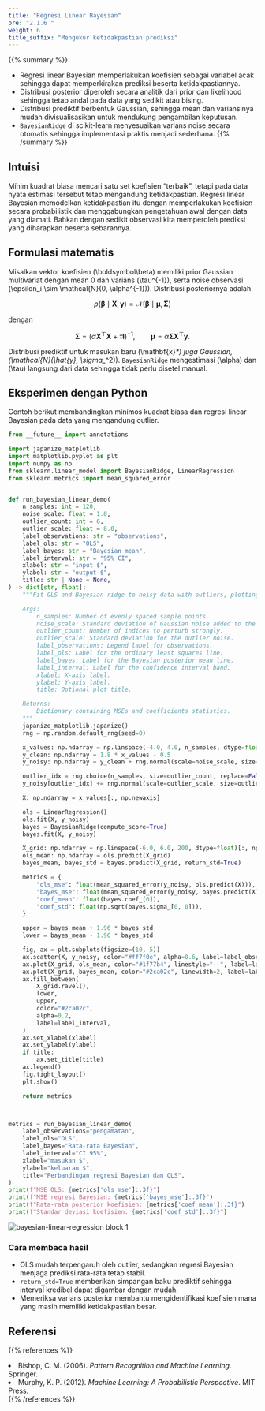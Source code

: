 ```yaml
---
title: "Regresi Linear Bayesian"
pre: "2.1.6 "
weight: 6
title_suffix: "Mengukur ketidakpastian prediksi"
---
```


{{% summary %}}
- Regresi linear Bayesian memperlakukan koefisien sebagai variabel acak sehingga dapat memperkirakan prediksi beserta ketidakpastiannya.
- Distribusi posterior diperoleh secara analitik dari prior dan likelihood sehingga tetap andal pada data yang sedikit atau bising.
- Distribusi prediktif berbentuk Gaussian, sehingga mean dan variansinya mudah divisualisasikan untuk mendukung pengambilan keputusan.
- `BayesianRidge` di scikit-learn menyesuaikan varians noise secara otomatis sehingga implementasi praktis menjadi sederhana.
{{% /summary %}}

## Intuisi
Mínim kuadrat biasa mencari satu set koefisien “terbaik”, tetapi pada data nyata estimasi tersebut tetap mengandung ketidakpastian. Regresi linear Bayesian memodelkan ketidakpastian itu dengan memperlakukan koefisien secara probabilistik dan menggabungkan pengetahuan awal dengan data yang diamati. Bahkan dengan sedikit observasi kita memperoleh prediksi yang diharapkan beserta sebarannya.

## Formulasi matematis
Misalkan vektor koefisien \(\boldsymbol\beta\) memiliki prior Gaussian multivariat dengan mean 0 dan varians \(\tau^{-1}\), serta noise observasi \(\epsilon_i \sim \mathcal{N}(0, \alpha^{-1})\). Distribusi posteriornya adalah

$$
p(\boldsymbol\beta \mid \mathbf{X}, \mathbf{y}) = \mathcal{N}(\boldsymbol\beta \mid \boldsymbol\mu, \mathbf{\Sigma})
$$

dengan

$$
\mathbf{\Sigma} = (\alpha \mathbf{X}^\top \mathbf{X} + \tau \mathbf{I})^{-1}, \qquad
\boldsymbol\mu = \alpha \mathbf{\Sigma} \mathbf{X}^\top \mathbf{y}.
$$

Distribusi prediktif untuk masukan baru \(\mathbf{x}_*\) juga Gaussian, \(\mathcal{N}(\hat{y}_*, \sigma_*^2)\). `BayesianRidge` mengestimasi \(\alpha\) dan \(\tau\) langsung dari data sehingga tidak perlu disetel manual.

## Eksperimen dengan Python
Contoh berikut membandingkan mínimos kuadrat biasa dan regresi linear Bayesian pada data yang mengandung outlier.

```python
from __future__ import annotations

import japanize_matplotlib
import matplotlib.pyplot as plt
import numpy as np
from sklearn.linear_model import BayesianRidge, LinearRegression
from sklearn.metrics import mean_squared_error


def run_bayesian_linear_demo(
    n_samples: int = 120,
    noise_scale: float = 1.0,
    outlier_count: int = 6,
    outlier_scale: float = 8.0,
    label_observations: str = "observations",
    label_ols: str = "OLS",
    label_bayes: str = "Bayesian mean",
    label_interval: str = "95% CI",
    xlabel: str = "input $",
    ylabel: str = "output $",
    title: str | None = None,
) -> dict[str, float]:
    """Fit OLS and Bayesian ridge to noisy data with outliers, plotting results.

    Args:
        n_samples: Number of evenly spaced sample points.
        noise_scale: Standard deviation of Gaussian noise added to the base line.
        outlier_count: Number of indices to perturb strongly.
        outlier_scale: Standard deviation for the outlier noise.
        label_observations: Legend label for observations.
        label_ols: Label for the ordinary least squares line.
        label_bayes: Label for the Bayesian posterior mean line.
        label_interval: Label for the confidence interval band.
        xlabel: X-axis label.
        ylabel: Y-axis label.
        title: Optional plot title.

    Returns:
        Dictionary containing MSEs and coefficients statistics.
    """
    japanize_matplotlib.japanize()
    rng = np.random.default_rng(seed=0)

    x_values: np.ndarray = np.linspace(-4.0, 4.0, n_samples, dtype=float)
    y_clean: np.ndarray = 1.8 * x_values - 0.5
    y_noisy: np.ndarray = y_clean + rng.normal(scale=noise_scale, size=x_values.shape)

    outlier_idx = rng.choice(n_samples, size=outlier_count, replace=False)
    y_noisy[outlier_idx] += rng.normal(scale=outlier_scale, size=outlier_idx.shape)

    X: np.ndarray = x_values[:, np.newaxis]

    ols = LinearRegression()
    ols.fit(X, y_noisy)
    bayes = BayesianRidge(compute_score=True)
    bayes.fit(X, y_noisy)

    X_grid: np.ndarray = np.linspace(-6.0, 6.0, 200, dtype=float)[:, np.newaxis]
    ols_mean: np.ndarray = ols.predict(X_grid)
    bayes_mean, bayes_std = bayes.predict(X_grid, return_std=True)

    metrics = {
        "ols_mse": float(mean_squared_error(y_noisy, ols.predict(X))),
        "bayes_mse": float(mean_squared_error(y_noisy, bayes.predict(X))),
        "coef_mean": float(bayes.coef_[0]),
        "coef_std": float(np.sqrt(bayes.sigma_[0, 0])),
    }

    upper = bayes_mean + 1.96 * bayes_std
    lower = bayes_mean - 1.96 * bayes_std

    fig, ax = plt.subplots(figsize=(10, 5))
    ax.scatter(X, y_noisy, color="#ff7f0e", alpha=0.6, label=label_observations)
    ax.plot(X_grid, ols_mean, color="#1f77b4", linestyle="--", label=label_ols)
    ax.plot(X_grid, bayes_mean, color="#2ca02c", linewidth=2, label=label_bayes)
    ax.fill_between(
        X_grid.ravel(),
        lower,
        upper,
        color="#2ca02c",
        alpha=0.2,
        label=label_interval,
    )
    ax.set_xlabel(xlabel)
    ax.set_ylabel(ylabel)
    if title:
        ax.set_title(title)
    ax.legend()
    fig.tight_layout()
    plt.show()

    return metrics



metrics = run_bayesian_linear_demo(
    label_observations="pengamatan",
    label_ols="OLS",
    label_bayes="Rata-rata Bayesian",
    label_interval="CI 95%",
    xlabel="masukan $",
    ylabel="keluaran $",
    title="Perbandingan regresi Bayesian dan OLS",
)
print(f"MSE OLS: {metrics['ols_mse']:.3f}")
print(f"MSE regresi Bayesian: {metrics['bayes_mse']:.3f}")
print(f"Rata-rata posterior koefisien: {metrics['coef_mean']:.3f}")
print(f"Standar deviasi koefisien: {metrics['coef_std']:.3f}")

```

![bayesian-linear-regression block 1](/images/basic/regression/bayesian-linear-regression_block01_id.png)

### Cara membaca hasil
- OLS mudah terpengaruh oleh outlier, sedangkan regresi Bayesian menjaga prediksi rata-rata tetap stabil.
- `return_std=True` memberikan simpangan baku prediktif sehingga interval kredibel dapat digambar dengan mudah.
- Memeriksa varians posterior membantu mengidentifikasi koefisien mana yang masih memiliki ketidakpastian besar.

## Referensi
{{% references %}}
<li>Bishop, C. M. (2006). <i>Pattern Recognition and Machine Learning</i>. Springer.</li>
<li>Murphy, K. P. (2012). <i>Machine Learning: A Probabilistic Perspective</i>. MIT Press.</li>
{{% /references %}}
